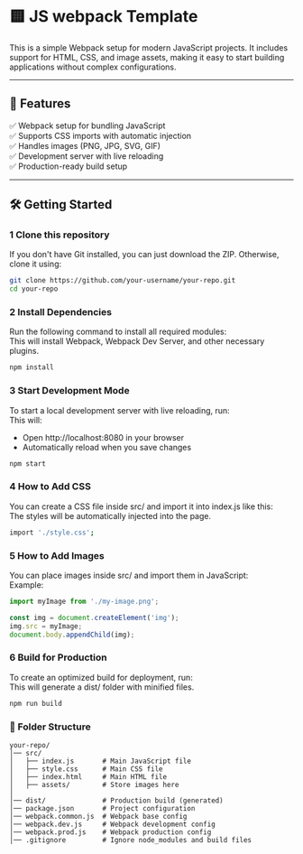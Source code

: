 # 🟨 JS webpack Template

This is a simple Webpack setup for modern JavaScript projects. It includes support for HTML, CSS, and image assets, making it easy to start building applications without complex configurations.

---

## 📌 Features
✅ Webpack setup for bundling JavaScript  
✅ Supports CSS imports with automatic injection  
✅ Handles images (PNG, JPG, SVG, GIF)  
✅ Development server with live reloading  
✅ Production-ready build setup  

---

## 🛠️ Getting Started

### **1 Clone this repository**
If you don't have Git installed, you can just download the ZIP. Otherwise, clone it using:

```sh
git clone https://github.com/your-username/your-repo.git
cd your-repo
```

### **2 Install Dependencies**
Run the following command to install all required modules:<br>
This will install Webpack, Webpack Dev Server, and other necessary plugins.

```sh
npm install
```

### **3 Start Development Mode**
To start a local development server with live reloading, run:<br>
This will:<br>
  - Open http://localhost:8080 in your browser
  - Automatically reload when you save changes

```sh
npm start
```

### **4 How to Add CSS**
You can create a CSS file inside src/ and import it into index.js like this:<br>
The styles will be automatically injected into the page.

```sh
import './style.css';
```

### **5 How to Add Images**
You can place images inside src/ and import them in JavaScript:<br>
Example:

```js
import myImage from './my-image.png';

const img = document.createElement('img');
img.src = myImage;
document.body.appendChild(img);
```

### **6 Build for Production**
To create an optimized build for deployment, run:<br>
This will generate a dist/ folder with minified files.

```sh
npm run build
```

### **📂 Folder Structure**

```
your-repo/
│── src/
│   ├── index.js       # Main JavaScript file
│   ├── style.css      # Main CSS file
│   ├── index.html     # Main HTML file
│   ├── assets/        # Store images here
│
│── dist/              # Production build (generated)
│── package.json       # Project configuration
│── webpack.common.js  # Webpack base config
│── webpack.dev.js     # Webpack development config
│── webpack.prod.js    # Webpack production config
│── .gitignore         # Ignore node_modules and build files
```
